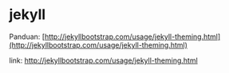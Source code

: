 # jekyll 
Panduan:  [http://jekyllbootstrap.com/usage/jekyll-theming.html](http://jekyllbootstrap.com/usage/jekyll-theming.html)

link: http://jekyllbootstrap.com/usage/jekyll-theming.html
